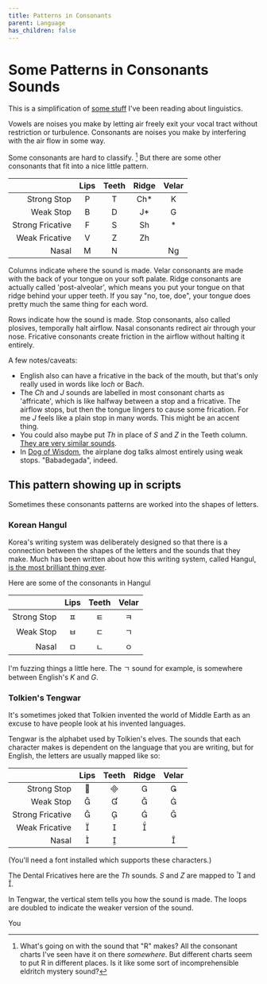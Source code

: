 ```yaml
---
title: Patterns in Consonants
parent: Language
has_children: false
---
```


# Some Patterns in Consonants Sounds 

This is a simplification of [some stuff](https://en.wikipedia.org/wiki/International_Phonetic_Alphabet_chart) I've been reading about linguistics.

Vowels are noises you make by letting air freely exit your vocal tract without restriction or turbulence.
Consonants are noises you make by interfering with the air flow in some way.

Some consonants are hard to classify. [^noteaboutR]
But there are some other consonants that fit into a nice little pattern.

[^noteaboutR]: What's going on with the sound that "R" makes? All the consonant charts I've seen have it on there *somewhere*. But different charts seem to put R in different places. Is it like some sort of incomprehensible eldritch mystery sound?

<!--https://improveyouraccent.co.uk/consonant-chart/*/-->

|  | Lips | Teeth | Ridge | Velar |
|--:|:-:|:-:|:-:|:-:|
| Strong Stop | P | T | Ch* | K |
| Weak Stop | B | D | J* | G |
| Strong Fricative | F | S | Sh | * |
| Weak Fricative | V | Z | Zh |  |
| Nasal | M | N |  | Ng |

Columns indicate where the sound is made. 
Velar consonants are made with the back of your tongue on your soft palate.
Ridge consonants are actually called 'post-alveolar', which means you put your tongue on that ridge behind your upper teeth.
If you say "no, toe, doe", your tongue does pretty much the same thing for each word.

Rows indicate how the sound is made.
Stop consonants, also called plosives, temporally halt airflow. 
Nasal consonants redirect air through your nose.
Fricative consonants create friction in the airflow without halting it entirely.

A few notes/caveats:
* English also can have a fricative in the back of the mouth, but that's only really used in words like lo*ch* or Ba*ch*.
* The *Ch* and *J* sounds are labelled in most consonant charts as 'affricate', which is like halfway between a stop and a fricative. The airflow stops, but then the tongue lingers to cause some frication. For me *J* feels like a plain stop in many words. This might be an accent thing.
* You could also maybe put *Th* in place of *S* and *Z* in the Teeth column. [They are very similar sounds](https://www.youtube.com/watch?v=0MUsVcYhERY).
* In [Dog of Wisdom](https://www.youtube.com/watch?v=D-UmfqFjpl0), the airplane dog talks almost entirely using weak stops. "Babadegada", indeed.


<!--The letter *h*, among it's many uses, can be a glottal fricative, meaning a noise you make with friction in your throat.-->

## This pattern showing up in scripts

Sometimes these consonants patterns are worked into the shapes of letters.

### Korean Hangul

Korea's writing system was deliberately designed so that there is a connection between the shapes of the letters and the sounds that they make.
Much has been written about how this writing system, called Hangul, [is the most brilliant thing ever](https://en.wikipedia.org/wiki/Hangul_supremacy).

Here are some of the consonants in Hangul

|  | Lips | Teeth  | Velar |
|--:|:-:|:-:|:-:|
| Strong Stop | ㅍ | ㅌ | ㅋ |
| Weak Stop | ㅂ | ㄷ | ㄱ |
| Nasal | ㅁ | ㄴ | ㅇ |

I'm fuzzing things a little here. The ㄱ sound for example, is somewhere between English's *K* and *G*.


### Tolkien's Tengwar

It's sometimes joked that Tolkien invented the world of Middle Earth as an excuse to have people look at his invented languages.

Tengwar is the alphabet used by Tolkien's elves. The sounds that each character makes is dependent on the language that you are writing, but for English, the letters are usually mapped like so:

|  | Lips | Teeth | Ridge | Velar |
|--:|:-:|:-:|:-:|:-:|
| Strong Stop |  |  |  |  |
| Weak Stop |  |  |  |  |
| Strong Fricative |  |  |  |  |
| Weak  Fricative |  |  |  |  |
| Nasal |  |  |  |  |

(You'll need a font installed which supports these characters.)

The Dental Fricatives here are the *Th* sounds. *S* and *Z* are mapped to  and .

In Tengwar, the vertical stem tells you how the sound is made.
The loops are doubled to indicate the weaker version of the sound.


You